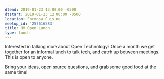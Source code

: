 ```yaml
---
dtend: 2019-01-23 13:00:00 -0500
dtstart: 2019-01-23 12:00:00 -0500
location: Formosa Cuisine
meetup_id: '257616583'
title: HV Open Lunch
type: lunch
---
```


Interested in talking more about Open Technology? Once a month we get
together for an informal lunch to talk tech, and catch up between
meetings. This is open to anyone.

Bring your ideas, open source questions, and grab some good food at
the same time!
